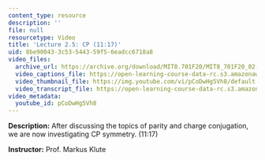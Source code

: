 ```yaml
---
content_type: resource
description: ''
file: null
resourcetype: Video
title: 'Lecture 2.5: CP (11:17)'
uid: 8be90043-3c53-5443-59f5-6eadcc6718a8
video_files:
  archive_url: https://archive.org/download/MIT8.701F20/MIT8_701F20_02-05_cp_300k.mp4
  video_captions_file: https://open-learning-course-data-rc.s3.amazonaws.com/8-701-introduction-to-nuclear-and-particle-physics-fall-2020/6ca70c0aafde5fecaa60727899380e63_pCoDwHg5Vh8.vtt
  video_thumbnail_file: https://img.youtube.com/vi/pCoDwHg5Vh8/default.jpg
  video_transcript_file: https://open-learning-course-data-rc.s3.amazonaws.com/8-701-introduction-to-nuclear-and-particle-physics-fall-2020/1c42fe4349949328b38a0bac4ef81908_pCoDwHg5Vh8.pdf
video_metadata:
  youtube_id: pCoDwHg5Vh8
---
```


**Description:** After discussing the topics of parity and charge conjugation, we are now investigating CP symmetry. (11:17)

**Instructor:** Prof. Markus Klute